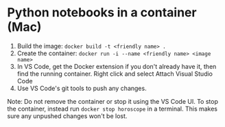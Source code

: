# Python notebooks in a container (Mac)

1. Build the image: `docker build -t <friendly name> .`
2. Create the container: `docker run -i --name <friendly name> <image name>`
3. In VS Code, get the Docker extension if you don't already have it, then find the running container. Right click and select Attach Visual Studio Code
4. Use VS Code's git tools to push any changes.

Note: Do not remove the container or stop it using the VS Code UI. To stop the container, instead run `docker stop horoscope` in a terminal. This makes sure any unpushed changes won't be lost.
